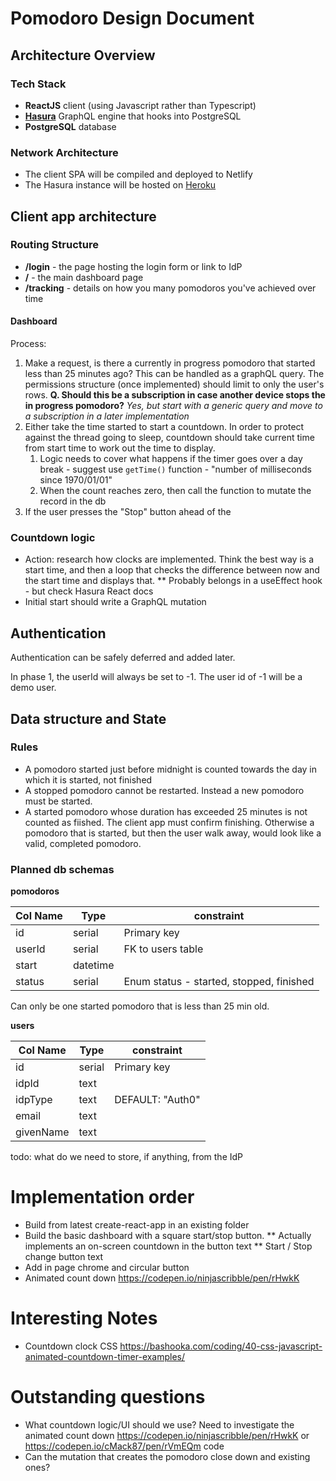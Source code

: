 # Pomodoro Design Document

## Architecture Overview
### Tech Stack
* **ReactJS** client (using Javascript rather than Typescript)
* [**Hasura**](https://hasura.io/) GraphQL engine that hooks into PostgreSQL
* **PostgreSQL** database


### Network Architecture
* The client SPA will be compiled and deployed to Netlify
* The Hasura instance will be hosted on [Heroku](https://trakitypomodoro.herokuapp.com/console)

## Client app architecture
### Routing Structure
* **/login** - the page hosting the login form or link to IdP
* **/** - the main dashboard page
* **/tracking** - details on how you many pomodoros you've achieved over time

#### Dashboard
Process:
1. Make a request, is there a currently in progress pomodoro that started less than 25 minutes ago? This can be handled
as a graphQL query. The permissions structure (once implemented) should limit to only the user's rows.
**Q. Should this be a subscription in case another device stops the in progress pomodoro?** *Yes, but start with a
generic query and move to a subscription in a later implementation*
1. Either take the time started to start a countdown. In order to protect against the thread going to sleep,
countdown should take current time from start time to work out the time to display.  
   1. Logic needs to cover what happens if the timer goes over a day break - suggest use `getTime()` function - 
   "number of milliseconds since 1970/01/01"
   2. When the count reaches zero, then call the function to mutate the record in the db
3. If the user presses the "Stop" button ahead of the    

### Countdown logic
* Action: research how clocks are implemented. Think the best way is a start time, and then a loop that checks the difference between now and the start time and displays that.
**  Probably belongs in a useEffect hook - but check Hasura React docs
* Initial start should write a GraphQL mutation

## Authentication
Authentication can be safely deferred and added later.

In phase 1, the userId will always be set to -1. The user id of -1 will be a demo user.

## Data structure and State
### Rules
* A pomodoro started just before midnight is counted towards the day in which it is started, not finished
* A stopped pomodoro cannot be restarted. Instead a new pomodoro must be started.
* A started pomodoro whose duration has exceeded 25 minutes is not counted as fiished. The client app must confirm finishing. Otherwise a pomodoro that is started, but then the user walk away, would look like a valid, completed pomodoro.

### Planned db schemas
**pomodoros**

|Col Name|Type|constraint|
|---|---|---|
|id|serial|Primary key|
|userId|serial|FK to users table|
|start|datetime||
|status|serial|Enum status - started, stopped, finished|

Can only be one started pomodoro that is less than 25 min old.

**users**

|Col Name|Type|constraint|
|---|---|---|
|id|serial|Primary key|
|idpId|text||
|idpType|text|DEFAULT: "Auth0"|
|email|text||
|givenName|text||


todo: what do we need to store, if anything, from the IdP

# Implementation order
* Build from latest create-react-app in an existing folder
* Build the basic dashboard with a square start/stop button.
** Actually implements an on-screen countdown in the button text
** Start / Stop change button text
* Add in page chrome and circular button
* Animated count down https://codepen.io/ninjascribble/pen/rHwkK

# Interesting Notes
* Countdown clock CSS https://bashooka.com/coding/40-css-javascript-animated-countdown-timer-examples/

# Outstanding questions
* What countdown logic/UI should we use? Need to investigate the animated count down
 https://codepen.io/ninjascribble/pen/rHwkK or https://codepen.io/cMack87/pen/rVmEQm code
* Can the mutation that creates the pomodoro close down and existing ones?
 
